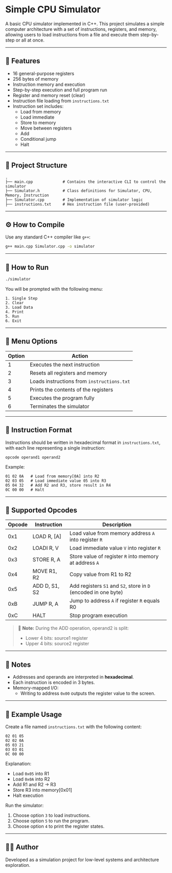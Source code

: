 # Simple CPU Simulator

A basic CPU simulator implemented in C++. This project simulates a simple computer architecture with a set of instructions, registers, and memory, allowing users to load instructions from a file and execute them step-by-step or all at once.

---

## 🧠 Features

- 16 general-purpose registers
- 256 bytes of memory
- Instruction memory and execution
- Step-by-step execution and full program run
- Register and memory reset (clear)
- Instruction file loading from `instructions.txt`
- Instruction set includes:
  - Load from memory
  - Load immediate
  - Store to memory
  - Move between registers
  - Add
  - Conditional jump
  - Halt

---

## 📁 Project Structure

```
.
├── main.cpp             # Contains the interactive CLI to control the simulator
├── Simulator.h          # Class definitions for Simulator, CPU, Memory, Instruction
├── Simulator.cpp        # Implementation of simulator logic
├── instructions.txt     # Hex instruction file (user-provided)
```

---

## ⚙️ How to Compile

Use any standard C++ compiler like `g++`:

```bash
g++ main.cpp Simulator.cpp -o simulator
```

---

## 🚀 How to Run

```bash
./simulator
```

You will be prompted with the following menu:

```
1. Single Step
2. Clear
3. Load Data
4. Print
5. Run
6. Exit
```

---

## 🔘 Menu Options

| Option | Action                                  |
|--------|-----------------------------------------|
| 1      | Executes the next instruction           |
| 2      | Resets all registers and memory         |
| 3      | Loads instructions from `instructions.txt` |
| 4      | Prints the contents of the registers    |
| 5      | Executes the program fully              |
| 6      | Terminates the simulator                |

---

## 📄 Instruction Format

Instructions should be written in hexadecimal format in `instructions.txt`, with each line representing a single instruction:

```
opcode operand1 operand2
```

Example:
```
01 02 0A   # Load from memory[0A] into R2
02 03 05   # Load immediate value 05 into R3
05 04 32   # Add R2 and R3, store result in R4
0C 00 00   # Halt
```

---

## 🔧 Supported Opcodes

| Opcode | Instruction      | Description                                                             |
|--------|------------------|-------------------------------------------------------------------------|
| 0x1    | LOAD R, [A]      | Load value from memory address `A` into register `R`                    |
| 0x2    | LOADI R, V       | Load immediate value `V` into register `R`                              |
| 0x3    | STORE R, A       | Store value of register `R` into memory at address `A`                  |
| 0x4    | MOVE R1, R2      | Copy value from R1 to R2                                                |
| 0x5    | ADD D, S1, S2    | Add registers `S1` and `S2`, store in `D` (encoded in one byte)         |
| 0xB    | JUMP R, A        | Jump to address `A` if register `R` equals R0                           |
| 0xC    | HALT             | Stop program execution                                                  |

> 🧠 **Note:** During the ADD operation, operand2 is split:
> - Lower 4 bits: source1 register
> - Upper 4 bits: source2 register

---

## 📌 Notes

- Addresses and operands are interpreted in **hexadecimal**.
- Each instruction is encoded in 3 bytes.
- Memory-mapped I/O:
  - Writing to address `0x00` outputs the register value to the screen.

---

## 🧪 Example Usage

Create a file named `instructions.txt` with the following content:

```
02 01 05
02 02 0A
05 03 21
03 03 01
0C 00 00
```

Explanation:
- Load `0x05` into R1
- Load `0x0A` into R2
- Add R1 and R2 → R3
- Store R3 into memory[0x01]
- Halt execution

Run the simulator:
1. Choose option `3` to load instructions.
2. Choose option `5` to run the program.
3. Choose option `4` to print the register states.

---

## 👨‍💻 Author

Developed as a simulation project for low-level systems and architecture exploration.
